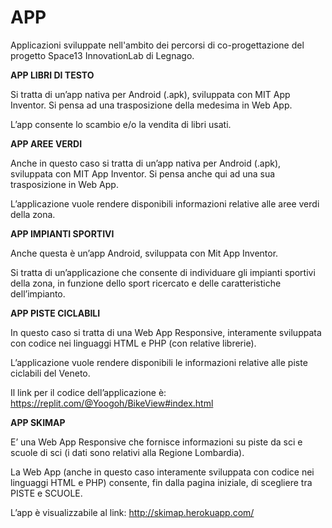 # APP

Applicazioni sviluppate nell'ambito dei percorsi di co-progettazione del progetto Space13 InnovationLab di Legnago.

**APP LIBRI DI TESTO**

Si tratta di un’app nativa per Android (.apk), sviluppata con MIT App Inventor. Si pensa ad una trasposizione della medesima in Web App.

L’app consente lo scambio e/o la vendita di libri usati.

**APP AREE VERDI**

Anche in questo caso si tratta di un’app nativa per Android (.apk), sviluppata con MIT App Inventor. Si pensa anche qui ad una sua trasposizione in Web App.

L’applicazione vuole rendere disponibili informazioni relative alle aree verdi della zona.

**APP IMPIANTI SPORTIVI**

Anche questa è un’app Android, sviluppata con Mit App Inventor.

Si tratta di un’applicazione che consente di individuare gli impianti sportivi della zona, in funzione dello sport ricercato e delle caratteristiche dell’impianto.

**APP PISTE CICLABILI**

In questo caso si tratta di una Web App Responsive, interamente sviluppata con codice nei linguaggi HTML e PHP (con relative librerie).

L’applicazione vuole rendere disponibili le informazioni relative alle piste ciclabili del Veneto.

Il link per il codice dell’applicazione è: <https://replit.com/@Yoogoh/BikeView#index.html>

**APP SKIMAP**

E’ una Web App Responsive che fornisce informazioni su piste da sci e scuole di sci (i dati sono relativi alla Regione Lombardia).

La Web App (anche in questo caso interamente sviluppata con codice nei linguaggi HTML e PHP) consente, fin dalla pagina iniziale, di scegliere tra PISTE e SCUOLE.

L’app è visualizzabile al link: <http://skimap.herokuapp.com/>